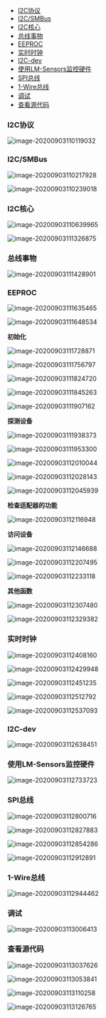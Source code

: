   * [I2C协议](#i2c协议)
  * [I2C/SMBus](#i2csmbus)
  * [I2C核心](#i2c核心)
  * [总线事物](#总线事物)
  * [EEPROC](#eeproc)
  * [实时时钟](#实时时钟)
  * [I2C-dev](#i2c-dev)
  * [使用LM-Sensors监控硬件](#使用lm-sensors监控硬件)
  * [SPI总线](#spi总线)
  * [1-Wire总线](#1-wire总线)
  * [调试](#调试)
  * [查看源代码](#查看源代码)

<!--ts-->
<!--te-->

### I2C协议

![image-20200903110119032](https://i.loli.net/2021/05/24/JD1VjTWGpaveZ3P.png)



### I2C/SMBus

![image-20200903110217928](https://i.loli.net/2021/05/24/JCimGIT7qkXbo5D.png)

![image-20200903110239018](https://i.loli.net/2021/05/24/Yx4ghodXIypiHZG.png)



### I2C核心

![image-20200903110639965](https://i.loli.net/2021/05/24/YcRZbkpPNyB1Erx.png)

![image-20200903111326875](https://i.loli.net/2021/05/24/qpkijESD3mo27ws.png)



### 总线事物

![image-20200903111428901](https://i.loli.net/2021/05/24/AJf53RQkcTpLF6X.png)



### EEPROC

![image-20200903111635465](https://i.loli.net/2021/05/24/aROzU3J6bnQIcFZ.png)

![image-20200903111648534](https://i.loli.net/2021/05/24/iBuK2CrFDgmhnNy.png)

**初始化**

![image-20200903111728871](https://i.loli.net/2021/05/24/2phX9SxlkIt3HEY.png)

![image-20200903111756797](https://i.loli.net/2021/05/24/r6stXkuClGDRpxE.png)

![image-20200903111824720](https://i.loli.net/2021/05/24/ZlJyDcjuLXT9VPn.png)

![image-20200903111845263](https://i.loli.net/2021/05/24/iewgzYEkuNALnHI.png)

![image-20200903111907162](https://i.loli.net/2021/05/24/n5b73HKC8uecOlB.png)

**探测设备**

![image-20200903111938373](https://i.loli.net/2021/05/24/NY7gSU4MsPT6Dbc.png)

![image-20200903111953300](https://i.loli.net/2021/05/24/5uLI3JzYkOPFrU1.png)

![image-20200903112010044](https://i.loli.net/2021/05/24/dGqTgXFx5YSkKp7.png)

![image-20200903112028143](https://i.loli.net/2021/05/24/uLnUExZIqHzOXMR.png)

![image-20200903112045939](https://i.loli.net/2021/05/24/HBRYAyoOe2t5m8l.png)

**检查适配器的功能**

![image-20200903112116948](https://i.loli.net/2021/05/24/F3ldIoakPqUKRtT.png)

**访问设备**

![image-20200903112146688](https://i.loli.net/2021/05/24/vp1cFz3GoANq8nx.png)

![image-20200903112207495](https://i.loli.net/2021/05/24/TnzhrLy5COBRwjb.png)

![image-20200903112233118](https://i.loli.net/2021/05/24/zuhTd5JiyGkEtas.png)

**其他函数**

![image-20200903112307480](https://i.loli.net/2021/05/24/8opXMFPVhfeUm1N.png)

![image-20200903112329382](https://i.loli.net/2021/05/24/tZ7oPzQEaHDmgLV.png)



### 实时时钟

![image-20200903112408160](https://i.loli.net/2021/05/24/Vk1NED3thT4FORM.png)

![image-20200903112429948](https://i.loli.net/2021/05/24/X4KVMPcHWh6g2Cd.png)

![image-20200903112451235](https://i.loli.net/2021/05/24/MqnKSjTGzgOvcWE.png)

![image-20200903112512792](https://i.loli.net/2021/05/24/u4Zv27heNAnixY5.png)

![image-20200903112537093](https://i.loli.net/2021/05/24/DTEpcSXulgkIOxs.png)



### I2C-dev

![image-20200903112638451](https://i.loli.net/2021/05/24/1fM4vjq2LxDPTsE.png)



### 使用LM-Sensors监控硬件

![image-20200903112733723](https://i.loli.net/2021/05/24/u78CIawgynBf4sK.png)



### SPI总线

![image-20200903112800716](https://i.loli.net/2021/05/24/jJlnTMOyBULQ4hb.png)

![image-20200903112827883](https://i.loli.net/2021/05/24/eSZ6kl478mzriJ5.png)

![image-20200903112854286](https://i.loli.net/2021/05/24/zywYMRLr1IcnkuF.png)

![image-20200903112912891](https://i.loli.net/2021/05/24/62cZCtXP4NkIdun.png)



### 1-Wire总线

![image-20200903112944462](https://i.loli.net/2021/05/24/IWguFD46ALxir2S.png)



### 调试

![image-20200903113006413](https://i.loli.net/2021/05/24/Ymbsn7WeLkd8iQC.png)



### 查看源代码

![image-20200903113037626](https://i.loli.net/2021/05/24/xHIcF2Swn5yXzKe.png)

![image-20200903113053841](https://i.loli.net/2021/05/24/u5Qj9SIFHflRphG.png)

![image-20200903113110258](https://i.loli.net/2021/05/24/HwNn69m2WuOfArV.png)

![image-20200903113126765](https://i.loli.net/2021/05/24/uRsrN5XfZ6SlJcx.png)